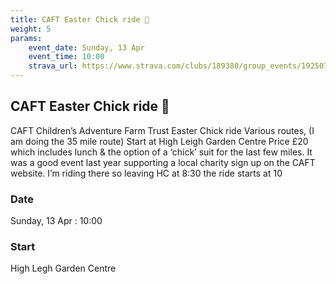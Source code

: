 ```yaml
---
title: CAFT Easter Chick ride 🐥
weight: 5
params:
    event_date: Sunday, 13 Apr
    event_time: 10:00
    strava_url: https://www.strava.com/clubs/189380/group_events/1925072
---
```


## CAFT Easter Chick ride 🐥 

CAFT Children’s Adventure Farm Trust Easter Chick ride Various routes, (I am doing the 35 mile route) Start at High Leigh Garden Centre
Price £20 which includes lunch &amp; the option of a ‘chick’ suit for the last few miles.
It was a good event last year supporting a local  charity sign up on the CAFT website.
I’m riding there so leaving HC at 8:30 the ride starts at 10

### Date

Sunday, 13 Apr : 10:00

### Start

High Legh Garden Centre


